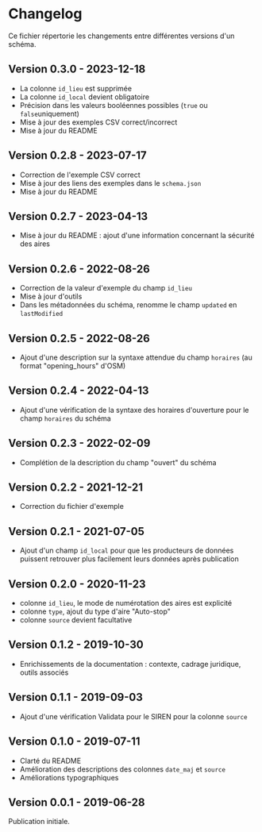 # Changelog

Ce fichier répertorie les changements entre différentes versions d'un schéma.

## Version 0.3.0 - 2023-12-18
- La colonne `id_lieu` est supprimée
- La colonne `id_local` devient obligatoire
- Précision dans les valeurs booléennes possibles (`true` ou `false`uniquement)
- Mise à jour des exemples CSV correct/incorrect
- Mise à jour du README

## Version 0.2.8 - 2023-07-17
- Correction de l'exemple CSV correct
- Mise à jour des liens des exemples dans le `schema.json`
- Mise à jour du README

## Version 0.2.7 - 2023-04-13
- Mise à jour du README : ajout d'une information concernant la sécurité des aires

## Version 0.2.6 - 2022-08-26
- Correction de la valeur d'exemple du champ `id_lieu`
- Mise à jour d'outils
- Dans les métadonnées du schéma, renomme le champ `updated` en `lastModified`

## Version 0.2.5 - 2022-08-26
- Ajout d'une description sur la syntaxe attendue du champ `horaires` (au format "opening_hours" d'OSM)

## Version 0.2.4 - 2022-04-13
- Ajout d'une vérification de la syntaxe des horaires d'ouverture pour le champ `horaires` du schéma

## Version 0.2.3 - 2022-02-09
- Complétion de la description du champ "ouvert" du schéma

## Version 0.2.2 - 2021-12-21
- Correction du fichier d'exemple

## Version 0.2.1 - 2021-07-05
- Ajout d'un champ `id_local` pour que les producteurs de données puissent retrouver plus facilement leurs données après publication

## Version 0.2.0 - 2020-11-23
- colonne `id_lieu`, le mode de numérotation des aires est explicité
- colonne `type`, ajout du type d'aire "Auto-stop"
- colonne `source` devient facultative


## Version 0.1.2 - 2019-10-30
- Enrichissements de la documentation : contexte, cadrage juridique, outils associés

## Version 0.1.1 - 2019-09-03
- Ajout d'une vérification Validata pour le SIREN pour la colonne `source`

## Version 0.1.0 - 2019-07-11
- Clarté du README
- Amélioration des descriptions des colonnes `date_maj` et `source`
- Améliorations typographiques

## Version 0.0.1 - 2019-06-28
Publication initiale.
